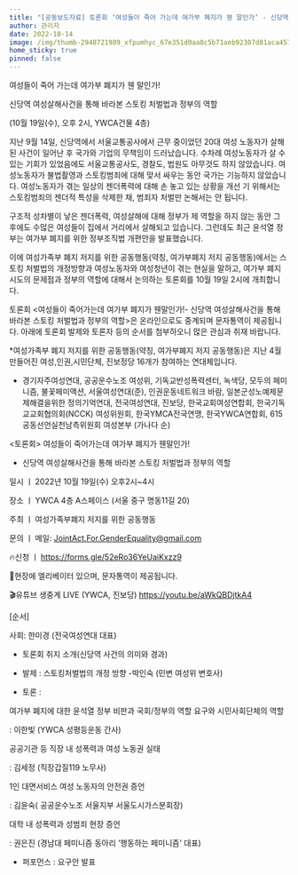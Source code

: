 ```yaml
---
title: "[공동보도자료] 토론회 ‘여성들이 죽어 가는데 여가부 폐지가 웬 말인가’ - 신당역 여성살해사건을 통해 바라본 스토킹 처벌법과 정부의 역할(10월 19일(수), 오후 2시 YWCA건물 4층)"
author: 관리자
date: 2022-10-14
image: /img/thumb-2948721989_xfpumhyc_67e351d0aa8c5b71aeb92307d81aca457d27af1b_835x835.jpeg
home_sticky: true
pinned: false
---
```

여성들이 죽어 가는데 여가부 폐지가 웬 말인가!


신당역 여성살해사건을 통해 바라본 스토킹 처벌법과 정부의 역할


(10월 19일(수), 오후 2시, YWCA건물 4층)




지난 9월 14일, 신당역에서 서울교통공사에서 근무 중이었던 20대 여성 노동자가 살해 된 사건이 일어난 후 국가와 기업의 무책임이 드러났습니다. 수차례 여성노동자가 살 수 있는 기회가 있었음에도 서울교통공사도, 경찰도, 법원도 아무것도 하지 않았습니다. 여성노동자가 불법촬영과 스토킹범죄에 대해 맞서 싸우는 동안 국가는 기능하지 않았습니다. 여성노동자가 겪는 일상의 젠더폭력에 대해 손 놓고 있는 상황을 개선 기 위해서는 스토킹범죄의 젠더적 특성을 삭제한 채, 범죄자 처벌만 논해서는 안 됩니다.

구조적 성차별이 낳은 젠더폭력, 여성살해에 대해 정부가 제 역할을 하지 않는 동안 그 후에도 수많은 여성들이 집에서 거리에서 살해되고 있습니다. 그런데도 최근 윤석열 정부는 여가부 폐지를 위한 정부조직법 개편안을 발표했습니다.

이에 여성가족부 폐지 저지를 위한 공동행동(약칭, 여가부폐지 저지 공동행동)에서는 스토킹 처벌법의 개정방향과 여성노동자와 여성청년이 겪는 현실을 말하고, 여가부 폐지 시도의 문제점과 정부의 역할에 대해서 논의하는 토론회를 10월 19일 2시에 개최합니다.



토론회 <여성들이 죽어가는데 여가부 폐지가 웬말인가!- 신당역 여성살해사건을 통해 바라본 스토킹 처벌법과 정부의 역할>은 온라인으로도 중계되며 문자통역이 제공됩니다. 아래에 토론회 발제와 토론자 등의 순서를 첨부하오니 많은 관심과 취재 바랍니다.


*여성가족부 폐지 저지를 위한 공동행동(약칭, 여가부폐지 저지 공동행동)은 지난 4월 만들어진 여성,인권,시민단체, 진보정당 16개가 참여하는 연대체입니다.

- 경기자주여성연대, 공공운수노조 여성위, 기독교반성폭력센터, 녹색당, 모두의 페미니즘, 불꽃페미액션, 서울여성연대(준), 인권운동네트워크 바람, 일본군성노예제문제해결을위한 정의기억연대, 전국여성연대, 진보당, 한국교회여성연합회, 한국기독교교회협의회(NCCK) 여성위원회, 한국YMCA전국연맹, 한국YWCA연합회, 615공동선언실천남측위원회 여성본부 (가나다 순)

<토론회> 여성들이 죽어가는데 여가부 폐지가 웬말인가!

- 신당역 여성살해사건을 통해 바라본 스토킹 처벌법과 정부의 역할

일시 ㅣ 2022년 10월 19일(수) 오후2시~4시

장소 ㅣ YWCA 4층 A스페이스 (서울 중구 명동11길 20)

주최 ㅣ 여성가족부폐지 저지를 위한 공동행동

문의 ㅣ 메일:  JointAct.For.GenderEquality@gmail.com

🔥신청 ㅣ https://forms.gle/52eRo36YeUaiKxzz9

🦽현장에 엘리베이터 있으며, 문자통역이 제공됩니다.

🎬유튜브 생중계 LIVE (YWCA, 진보당) https://youtu.be/aWkQBDjtkA4

[순서]

사회: 한미경 (전국여성연대 대표)

- 토론회 취지 소개(신당역 사건의 의미와 경과)

- 발제 : 스토킹처벌법의 개정 방향 -박인숙 (민변 여성위 변호사)

- 토론 : 

여가부 폐지에 대한 윤석열 정부 비판과 국회/정부의 역할 요구와 시민사회단체의 역할


: 이한빛 (YWCA 성평등운동 간사)

공공기관 등 직장 내 성폭력과 여성 노동권 실태


: 김세정 (직장갑질119 노무사)

1인 대면서비스 여성 노동자의 안전권 증언


: 김윤숙( 공공운수노조 서울지부 서울도시가스분회장)

대학 내 성폭력과 성범죄 현장 증언


: 권은진 (경남대 페미니즘 동아리 ‘행동하는 페미니즘' 대표)

- 퍼포먼스 :  요구안 발표

